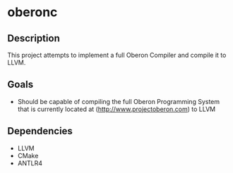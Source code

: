 # oberonc

## Description

This project attempts to implement a full Oberon Compiler and compile it
to LLVM.

## Goals

- Should be capable of compiling the full Oberon Programming System that
is currently located at (http://www.projectoberon.com) to LLVM

## Dependencies
- LLVM
- CMake
- ANTLR4
